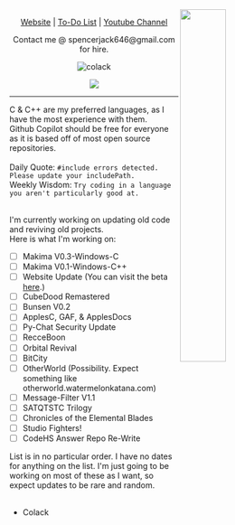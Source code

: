 <a>
  <img width="40%" src="https://github-readme-stats.vercel.app/api/top-langs/?username=Colack&layout=compact&theme=dark" align="right" />
</a>

<p align="center">
    <a href="https://watermelonkatana.com">Website</a> |
    <a href="https://watermelonkatana.com/todo.txt">To-Do List</a> |
    <a href="https://youtube.com/@colack">Youtube Channel</a>
</p>

<p align="center">Contact me @ spencerjack646@gmail.com for hire.</p>

<p align="center"> 
    <img src="https://komarev.com/ghpvc/?username=colack&label=Profile%20views&color=0e75b6&style=flat" alt="colack" />
</p>

<p align="center">
  <a href="https://skillicons.dev">
    <img src="https://skillicons.dev/icons?i=c,html,java,js,py,v" />
  </a>
</p>

--- 

C & C++ are my preferred languages, as I have the most experience with them.   
Github Copilot should be free for everyone as it is based off of most open source repositories.   
<br>
Daily Quote: `#include errors detected. Please update your includePath.`     
Weekly Wisdom: `Try coding in a language you aren't particularly good at.`
<br>
<br>

I'm currently working on updating old code and reviving old projects.   
Here is what I'm working on:
- [ ] Makima V0.3-Windows-C
- [ ] Makima V0.1-Windows-C++
- [ ] Website Update (You can visit the beta [here](https://watermelonkatana.com/new/index).)
- [ ] CubeDood Remastered
- [ ] Bunsen V0.2
- [ ] ApplesC, GAF, & ApplesDocs
- [ ] Py-Chat Security Update
- [ ] RecceBoon
- [ ] Orbital Revival
- [ ] BitCity
- [ ] OtherWorld (Possibility. Expect something like otherworld.watermelonkatana.com)
- [ ] Message-Filter V1.1
- [ ] SATQTSTC Trilogy
- [ ] Chronicles of the Elemental Blades
- [ ] Studio Fighters!
- [ ] CodeHS Answer Repo Re-Write

List is in no particular order. I have no dates for anything on the list. I'm just going to be working on most of these as I want, so expect updates to be rare and random.
<br>
<br>

- Colack
